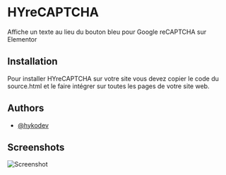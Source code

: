 
# HYreCAPTCHA

Affiche un texte au lieu du bouton bleu pour Google reCAPTCHA sur Elementor


## Installation

Pour installer HYreCAPTCHA sur votre site vous devez copier le code du source.html et le faire intégrer sur toutes les pages de votre site web.


## Authors

- [@hykodev](https://www.github.com/hykodev)


## Screenshots

![Screenshot](https://via.placeholder.com/468x300?text=App+Screenshot+Here)

